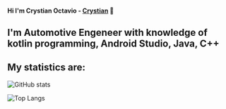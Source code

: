 #### Hi I'm Crystian Octavio - [Crystian](https://www.linkedin.com/in/crystian-octavio/) 👋

## I'm Automotive Engeneer with knowledge of kotlin programming, Android Studio, Java, C++

## My statistics are:

![GitHub stats](https://github-readme-stats.vercel.app/api?username=reisenhead&show_icons=true&theme=nord)


![Top Langs](https://github-readme-stats.vercel.app/api/top-langs/?username=reisenhead&show_icons=true&theme=nord)  


